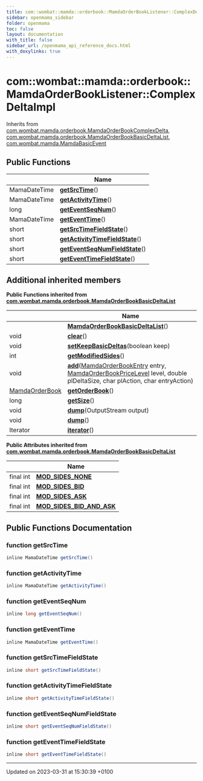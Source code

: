 ```yaml
---
title: com::wombat::mamda::orderbook::MamdaOrderBookListener::ComplexDeltaImpl
sidebar: openmama_sidebar
folder: openmama
toc: false
layout: documentation
with_title: false
sidebar_url: /openmama_api_reference_docs.html
with_doxylinks: true
---
```


# com::wombat::mamda::orderbook::MamdaOrderBookListener::ComplexDeltaImpl





Inherits from [com.wombat.mamda.orderbook.MamdaOrderBookComplexDelta](classcom_1_1wombat_1_1mamda_1_1orderbook_1_1MamdaOrderBookComplexDelta.html), [com.wombat.mamda.orderbook.MamdaOrderBookBasicDeltaList](classcom_1_1wombat_1_1mamda_1_1orderbook_1_1MamdaOrderBookBasicDeltaList.html), [com.wombat.mamda.MamdaBasicEvent](interfacecom_1_1wombat_1_1mamda_1_1MamdaBasicEvent.html)

## Public Functions

|                | Name           |
| -------------- | -------------- |
| MamaDateTime | **[getSrcTime](classcom_1_1wombat_1_1mamda_1_1orderbook_1_1MamdaOrderBookListener_1_1ComplexDeltaImpl.html#function-getsrctime)**() |
| MamaDateTime | **[getActivityTime](classcom_1_1wombat_1_1mamda_1_1orderbook_1_1MamdaOrderBookListener_1_1ComplexDeltaImpl.html#function-getactivitytime)**() |
| long | **[getEventSeqNum](classcom_1_1wombat_1_1mamda_1_1orderbook_1_1MamdaOrderBookListener_1_1ComplexDeltaImpl.html#function-geteventseqnum)**() |
| MamaDateTime | **[getEventTime](classcom_1_1wombat_1_1mamda_1_1orderbook_1_1MamdaOrderBookListener_1_1ComplexDeltaImpl.html#function-geteventtime)**() |
| short | **[getSrcTimeFieldState](classcom_1_1wombat_1_1mamda_1_1orderbook_1_1MamdaOrderBookListener_1_1ComplexDeltaImpl.html#function-getsrctimefieldstate)**() |
| short | **[getActivityTimeFieldState](classcom_1_1wombat_1_1mamda_1_1orderbook_1_1MamdaOrderBookListener_1_1ComplexDeltaImpl.html#function-getactivitytimefieldstate)**() |
| short | **[getEventSeqNumFieldState](classcom_1_1wombat_1_1mamda_1_1orderbook_1_1MamdaOrderBookListener_1_1ComplexDeltaImpl.html#function-geteventseqnumfieldstate)**() |
| short | **[getEventTimeFieldState](classcom_1_1wombat_1_1mamda_1_1orderbook_1_1MamdaOrderBookListener_1_1ComplexDeltaImpl.html#function-geteventtimefieldstate)**() |

## Additional inherited members

**Public Functions inherited from [com.wombat.mamda.orderbook.MamdaOrderBookBasicDeltaList](classcom_1_1wombat_1_1mamda_1_1orderbook_1_1MamdaOrderBookBasicDeltaList.html)**

|                | Name           |
| -------------- | -------------- |
| | **[MamdaOrderBookBasicDeltaList](classcom_1_1wombat_1_1mamda_1_1orderbook_1_1MamdaOrderBookBasicDeltaList.html#function-mamdaorderbookbasicdeltalist)**() |
| void | **[clear](classcom_1_1wombat_1_1mamda_1_1orderbook_1_1MamdaOrderBookBasicDeltaList.html#function-clear)**() |
| void | **[setKeepBasicDeltas](classcom_1_1wombat_1_1mamda_1_1orderbook_1_1MamdaOrderBookBasicDeltaList.html#function-setkeepbasicdeltas)**(boolean keep) |
| int | **[getModifiedSides](classcom_1_1wombat_1_1mamda_1_1orderbook_1_1MamdaOrderBookBasicDeltaList.html#function-getmodifiedsides)**() |
| void | **[add](classcom_1_1wombat_1_1mamda_1_1orderbook_1_1MamdaOrderBookBasicDeltaList.html#function-add)**([MamdaOrderBookEntry](classcom_1_1wombat_1_1mamda_1_1orderbook_1_1MamdaOrderBookEntry.html) entry, [MamdaOrderBookPriceLevel](classcom_1_1wombat_1_1mamda_1_1orderbook_1_1MamdaOrderBookPriceLevel.html) level, double plDeltaSize, char plAction, char entryAction) |
| [MamdaOrderBook](classcom_1_1wombat_1_1mamda_1_1orderbook_1_1MamdaOrderBook.html) | **[getOrderBook](classcom_1_1wombat_1_1mamda_1_1orderbook_1_1MamdaOrderBookBasicDeltaList.html#function-getorderbook)**() |
| long | **[getSize](classcom_1_1wombat_1_1mamda_1_1orderbook_1_1MamdaOrderBookBasicDeltaList.html#function-getsize)**() |
| void | **[dump](classcom_1_1wombat_1_1mamda_1_1orderbook_1_1MamdaOrderBookBasicDeltaList.html#function-dump)**(OutputStream output) |
| void | **[dump](classcom_1_1wombat_1_1mamda_1_1orderbook_1_1MamdaOrderBookBasicDeltaList.html#function-dump)**() |
| Iterator | **[iterator](classcom_1_1wombat_1_1mamda_1_1orderbook_1_1MamdaOrderBookBasicDeltaList.html#function-iterator)**() |

**Public Attributes inherited from [com.wombat.mamda.orderbook.MamdaOrderBookBasicDeltaList](classcom_1_1wombat_1_1mamda_1_1orderbook_1_1MamdaOrderBookBasicDeltaList.html)**

|                | Name           |
| -------------- | -------------- |
| final int | **[MOD_SIDES_NONE](classcom_1_1wombat_1_1mamda_1_1orderbook_1_1MamdaOrderBookBasicDeltaList.html#variable-mod-sides-none)**  |
| final int | **[MOD_SIDES_BID](classcom_1_1wombat_1_1mamda_1_1orderbook_1_1MamdaOrderBookBasicDeltaList.html#variable-mod-sides-bid)**  |
| final int | **[MOD_SIDES_ASK](classcom_1_1wombat_1_1mamda_1_1orderbook_1_1MamdaOrderBookBasicDeltaList.html#variable-mod-sides-ask)**  |
| final int | **[MOD_SIDES_BID_AND_ASK](classcom_1_1wombat_1_1mamda_1_1orderbook_1_1MamdaOrderBookBasicDeltaList.html#variable-mod-sides-bid-and-ask)**  |


## Public Functions Documentation

### function getSrcTime

```java
inline MamaDateTime getSrcTime()
```


### function getActivityTime

```java
inline MamaDateTime getActivityTime()
```


### function getEventSeqNum

```java
inline long getEventSeqNum()
```


### function getEventTime

```java
inline MamaDateTime getEventTime()
```


### function getSrcTimeFieldState

```java
inline short getSrcTimeFieldState()
```


### function getActivityTimeFieldState

```java
inline short getActivityTimeFieldState()
```


### function getEventSeqNumFieldState

```java
inline short getEventSeqNumFieldState()
```


### function getEventTimeFieldState

```java
inline short getEventTimeFieldState()
```


-------------------------------

Updated on 2023-03-31 at 15:30:39 +0100